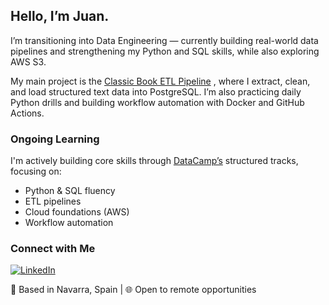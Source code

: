 ## Hello, I’m Juan.

I’m transitioning into Data Engineering — currently building real-world data pipelines and strengthening my Python and SQL skills, while also exploring AWS S3.

My main project is the [Classic Book ETL Pipeline](https://github.com/juan-dbravo/classicbook-etl-pipeline)  , where I extract, clean, and load structured text data into PostgreSQL. I’m also practicing daily Python drills and building workflow automation with Docker and GitHub Actions.

### Ongoing Learning

I'm actively building core skills through [DataCamp’s](https://www.datacamp.com/portfolio/bravojuandb) structured tracks, focusing on:

- Python & SQL fluency
- ETL pipelines
- Cloud foundations (AWS)
- Workflow automation

### Connect with Me

[![LinkedIn](https://img.shields.io/badge/LinkedIn-blue?style=for-the-badge&logo=linkedin&logoColor=white)](https://www.linkedin.com/in/juandbravo/)

📍 Based in Navarra, Spain | 🌐 Open to remote opportunities  
